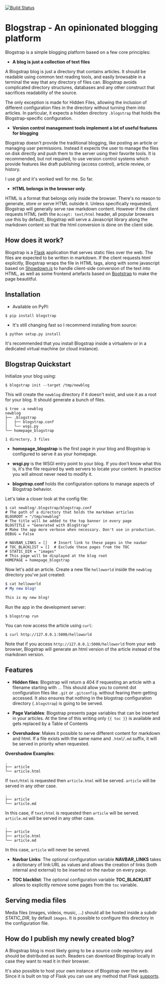 [![Build Status](https://api.travis-ci.org/joehakimrahme/blogstrap.png)](https://api.travis-ci.org/joehakimrahme/blogstrap)


Blogstrap - An opinionated blogging platform
============================================

Blogstrap is a simple blogging platform based on a few core principles:

* **A blog is just a collection of text files**

A Blogstrap blog is just a directory that contains articles. It should
be readable using common text reading tools, and easily browsable in a
terminal the way that any directory of files can. Blogstrap avoids
complicated directory structures, databases and any other construct
that sacrifices readability of the source.

The only exception is made for Hidden Files, allowing the inclusion of
different configuration files in the directory without turning them
into articles. In particular, it expects a hidden directory
`.blogstrap` that holds the Blogstrap-specific configuration.

* **Version control management tools implement a lot of useful
  features for blogging**

Blogstrap doesn't provide the traditional blogging, like posting an
article or managing user permissions. Instead it expects the user to
manage the files on disk directly and push them to the server using
their favorite tools. It is recommended, but not required, to use
version control systems which provide features like draft publishing
(access control), article review, or history.

I use git and it's worked well for me. So far.

* **HTML belongs in the browser only**.

HTML is a format that belongs only inside the browser. There's no reason to
generate, store or serve HTML outside it. Unless specifically requested,
Blogstrap will generally serve raw markdown content. However if the client
requests HTML (with the `Accept: text/html` header, all popular browsers use
this by default), Blogstrap will serve a Javascript library along the markdown
content so that the html conversion is done on the client side.


How does it work?
-----------------

Blogstrap is a [Flask](https://flask.pocoo.org/) application that
serves static files over the web. The files are expected to be written
in markdown. If the client requests html explicitly, Blogstrap wraps
the file in HTML tags, along with some javascript based on
[Showdown.js](https://showdownjs.com/) to handle client-side conversion
of the text into HTML, as well as some frontend artefacts based on
[Bootstrap](https://getbootstrap.com) to make the page beautitful.


Installation
------------

* Available on PyPI:

```
$ pip install blogstrap
```

* It's still changing fast so I recommend installing from source:

```
$ python setup.py install
```

It's recommended that you install Blogstrap inside a virtualenv or in a
dedicated virtual machine (or cloud instance).


Blogstrap Quickstart
--------------------

Initialize your blog using:

```
$ blogstrap init --target /tmp/newblog
```

This will create the `newblog` directory if it doesn't exist, and use
it as a root for your blog. It should generate a bunch of files.

```
$ tree -a newblog
newblog
├── .blogstrap
│   ├── blogstrap.conf
│   └── wsgi.py
└── homepage_blogstrap

1 directory, 3 files

```

* **homepage_blogstrap** is the first page in your blog and Blogstrap
  is configured to serve it as your homepage.

* **wsgi.py** is the WSGI entry point to your blog. If you don't know
  what this is, it's the file required by web servers to locate your
  content. In practice you will almost never need to modify it.

* **blogstrap.conf** holds the configuration options to manage aspects
  of Blogstrap behavior.


Let's take a closer look at the config file:

```
$ cat newblog/.blogstrap/blogstrap.conf
# The path of a directory that holds the markdown articles
BLOGROOT = "/tmp/newblog"
# The title will be added to the top banner in every page
BLOGTITLE = "Generated with BlogStrap"
# Make the app more verbose when necessary. Don't use in production.
DEBUG = False

# NAVBAR_LINKS = []   # Insert link to these pages in the navbar
# TOC_BLACKLIST = []  # Exclude these pages from the TOC
# STATIC_DIR = "images"
# This page will be displayed at the blog root
HOMEPAGE = homepage_blogstrap
```

Now let's add an article. Create a new file `helloworld` inside the
`newblog` directory you've just created:

```markdown
$ cat helloworld
# My new blog!

This is my new blog!
```

Run the app in the development server:

```
$ blogstrap run
```

You can now access the article using `curl`:

```
$ curl http://127.0.0.1:5000/helloworld
```

Note that if you access `http://127.0.0.1:5000/helloworld` from your
web browser, Blogstrap will generate an html version of the article
instead of the markdown version.


Features
--------

* **Hidden files**: Blogstrap will return a 404 if requesting an
  article with a filename starting with `.`. This should allow you to
  commit dot configuration files like `.git` or `.gitconfig`. without
  fearing them getting accessed. It also ensures that nothing in the
  blogstrap configuration directory (`.blogstrap`) is going to be
  served.

* **Page Variables**: Blogstrap presents page variables that can be
  inserted in your articles. At the time of this writing only `{{ toc
  }}` is available and gets replaced by a Table of Contents

* **Overshadow**: Makes it possible to serve different content for
  markdown and html. If a file exists with the same name and
  `.html`/`.md` suffix, it will be served in priority when requested.

**Overshadow Examples**:

```
.
├── article
└── article.html
```

If `text/html` is requested then `article.html` will be served.
`article` will be served in any other case.

```
.
├── article
└── article.md
```

In this case, if `text/html` is requested then `article` will be
served. `article.md` will be served in any other case.

```
.
├── article
├── article.html
└── article.md
```

In this case, `article` will never be served.

* **Navbar Links**: The optional configuration variable
  **NAVBAR_LINKS** takes a dictionary of link:URL as values and allows
  the creation of links (both internal and external) to be inserted on
  the navbar on every page.

* **TOC blacklist**: The optional configuration variable
  **TOC_BLACKLIST** allows to explicitly remove some pages from the
  `toc` variable.

Serving media files
-------------------

Media files (images, videos, music, ...) should all be hosted inside a
subdir *STATIC_DIR*, by default `images`. It is possible to configure
this directory in the configuration file.

How do I publish my newly created blog?
---------------------------------------

A Blogstrap blog is most likely going to be a source code repository
and should be distributed as such. Readers can download Blogstrap
locally in case they want to read it in their browser.

It's also possible to host your own instance of Blogstrap over the
web. Since it is built on top of Flask you can use any method that
Flask [supports](http://flask.pocoo.org/docs/0.10/deploy).
